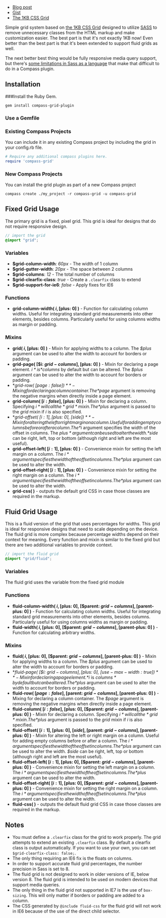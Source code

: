 - [Blog post](http://heygrady.com/blog/2011/02/17/using-sass-with-the-1kb-grid-system/)
- [Gist](https://gist.github.com/702760)
- [The 1KB CSS Grid](http://1kbgrid.com/)

Simple grid system based on [the 1KB CSS Grid](http://1kbgrid.com/) designed to utilize [SASS](http://sass-lang.com/) to remove unnecessary classes from the HTML markup and make customization easier. The best part is that it's not exactly 1KB now! Even better than the best part is that it's been extended to support fluid grids as well.

The next better best thing would be fully responsive media query support, but there's [some limitations in Sass as a language](https://github.com/nex3/sass/issues/116#issuecomment-5166163) that make that difficult to do in a Compass plugin.

## Installation
###Install the Ruby Gem.
```
gem install compass-grid-plugin
```

### Use a Gemfile


### Existing Compass Projects
You can include it in any existing Compass project by including the grid in your config.rb file.

```ruby
# Require any additional compass plugins here.
require 'compass-grid'
```

### New Compass Projects
You can install the grid plugin as part of a new Compass project

```
compass create ./my_project -r compass-grid -u compass-grid
```

## Fixed Grid Usage
The primary grid is a fixed, pixel grid. This grid is ideal for designs that do not require responsive design.

```scss
// import the grid
@import "grid";
```

### Variables 
- **$grid-column-width**: *60px* - The width of 1 column
- **$grid-gutter-width**: *20px* - The space between 2 columns
- **$grid-columns**: *12* - The total number of columns
- **$grid-clearfix-class**: *true* - Create a `.clearfix` class to extend
- **$grid-support-for-ie6**: *false* - Apply fixes for IE6

### Functions
- **grid-column-width( $i, [$plus: 0] )** - Function for calculating column widths. Useful for integrating standard grid measurements into other elements, besides columns. Particularly useful for using columns widths as margin or padding.

### Mixins
- **grid( $i, [$plus: 0] )** - Mixin for applying widths to a column. The *$plus* argument can be used to alter the width to account for borders or padding.
- **grid-page( [$i: $grid-columns], [$plus: 0] )** - Mixin for declaring a page element. *$i* is *$columns* by default but can be altered. The *$plus* argument can be used to alter the width to account for borders or padding.
- **grid-row( [$page: false] )** - Mixing for declaring a column container. The *$page* argument is removing the negative margins when directly inside a page element.
- **grid-column( [$i: false], [$plus: 0] )** - Mixin for declaring a column. Specifying *$i* will call the *grid* mixin. The *$plus* argument is passed to the *grid* mixin if *i* is also specified.
- **grid-offset( [$i: 1], [$plus: 0], [$side] )** - Mixin for altering the left or right margin on a column. Useful for adding empty columns before or after a column. The *$i* argument specifies the width of the offset in columns. The *$plus* argument can be used to alter the width. *$side* can be right, left, top or bottom (although right and left are the most useful).
- **grid-offset-left( [$i: 1], [$plus: 0] )** - Convenience mixin for setting the left margin on a column. The *$i* argument specifies the width of the offset in columns. The *$plus* argument can be used to alter the width.
- **grid-offset-right( [$i: 1], [$plus: 0] )** - Convenience mixin for setting the right margin on a column. The *$i* argument specifies the width of the offset in columns. The *$plus* argument can be used to alter the width.
- **grid-css( )** - outputs the default grid CSS in case those classes are required in the markup.

## Fluid Grid Usage
This is a fluid version of the grid that uses percentages for widths. This grid is ideal for responsive designs that need to scale depending on the device. The fluid grid is more complex because percentage widths depend on their context for meaning. Every function and mixin is similar to the fixed grid but there are two additional variables to provide context.

```scss
// import the fluid grid
@import "grid/fluid";
```

### Variables
The fluid grid uses the variable from the fixed grid module

### Functions
- **fluid-column-width( $i, [$plus: 0], [$parent: $grid-columns], [$parent-plus: 0] )** - Function for calculating column widths. Useful for integrating standard grid measurements into other elements, besides columns. Particularly useful for using columns widths as margin or padding.
- **fluid-width( $i, [$plus: 0], [$parent: $grid-columns], [$parent-plus: 0] )** - Function for calculating arbitrary widths.

### Mixins
- **fluid( $i, [$plus: 0], [$parent: $grid-columns], [$parent-plus: 0] )** - Mixin for applying widths to a column. The *$plus* argument can be used to alter the width to account for borders or padding.
- **fluid-page( [$i: $grid-columns], [$plus: 0], [$use-max-width: true] )** - Mixin for declaring a page element. *$i* is *$columns* by default but can be altered. The *$plus* argument can be used to alter the width to account for borders or padding.
- **fluid-row( [$page: false], [$parent: $grid-columns], [$parent-plus: 0] )** - Mixing for declaring a column container. The *$page* argument is removing the negative margins when directly inside a page element.
- **fluid-column( [$i: false], [$plus: 0], [$parent: $grid-columns], [$parent-plus: 0] )** - Mixin for declaring a column. Specifying *$i* will call the *grid* mixin. The *$plus* argument is passed to the *grid* mixin if *i* is also specified.
- **fluid-offset( [$i: 1], [$plus: 0], [$side], [$parent: $grid-columns], [$parent-plus: 0] )** - Mixin for altering the left or right margin on a column. Useful for adding empty columns before or after a column. The *$i* argument specifies the width of the offset in columns. The *$plus* argument can be used to alter the width. *$side* can be right, left, top or bottom (although right and left are the most useful).
- **fluid-offset-left( [$i: 1], [$plus: 0], [$parent: $grid-columns], [$parent-plus: 0] )** - Convenience mixin for setting the left margin on a column. The *$i* argument specifies the width of the offset in columns. The *$plus* argument can be used to alter the width.
- **fluid-offset-right( [$i: 1], [$plus: 0], [$parent: $grid-columns], [$parent-plus: 0] )** - Convenience mixin for setting the right margin on a column. The *$i* argument specifies the width of the offset in columns. The *$plus* argument can be used to alter the width.
- **fluid-css( )** - outputs the default fluid grid CSS in case those classes are required in the markup.

## Notes
- You must define a `.clearfix` class for the grid to work properly. The grid attempts to extend an existing `.clearfix` class. By default a clearfix class is output automatically. If you want to use your own, you can set `$grid-clearfix-class: false;`.
- The only thing requiring an IE6 fix is the floats on columns.
- In order to support accurate fluid grid percentages, the number precision in Sass is set to 8.
- The fluid grid is not designed to work in older versions of IE, below version 8. The fluid grid is intended to be used on modern devices that support media queries.
- The only thing in the fluid grid not supported in IE7 is the use of `box-sizing`. This will only matter if borders or padding are added to a column.
- The CSS generated by `@include fluid-css` for the fluid grid will not work in IE6 because of the use of the direct child selector.